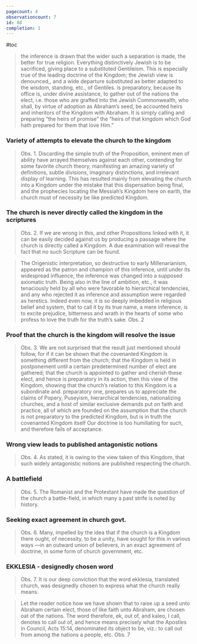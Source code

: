 ```yaml
---
pagecount: 4
observationcount: 7
id: 88
completion: 1
---
```

#toc

>the inference is drawn that the wider such a separation is made, the better for true religion. Everything distinctively Jewish is to be sacrificed, giving place to a substituted Gentileism. This is especially true of the leading doctrine of the Kingdom; the Jewish view is denounced,, and a wide departure substituted as better adapted to the wisdom, standing, etc., of Gentiles. is preparatory, because its office is, under divine assistance, to gather out of the nations the elect, i.e. those who are grafted into the Jewish Commonwealth, who shall, by virtue of adoption as Abraham’s seed, be accounted heirs and inheritors of the Kingdom with Abraham. It is simply calling and preparing “the heirs of promise” the “heirs of that kingdom which God hath prepared for them that love Him.”
### Variety of attempts to elevate the church to the kingdom
>Obs. 1. Discarding the simple truth of the Proposition, eminent men of ability have arrayed themselves against each other, contending for some favorite church theory, manifesting an amazing variety of definitions, subtle divisions, imaginary distinctions, and irrelevant display of learning. This has resulted mainly from elevating the church into a Kingdom under the mistake that this dispensation being final, and the prophecies locating the Messiah’s Kingdom here on earth, the church must of necessity be like predicted Kingdom.
### The church is never directly called the kingdom in the scriptures
>Obs. 2. If we are wrong in this, and other Propositions linked with it, it can be easily decided against us by producing a passage where the church is directly called a Kingdom. A due examination will reveal the fact that no such Scripture can be found.

>The Origenistic interpretation, so destructive to early Millenarianism, appeared as the patron and champion of this inference, until under its widespread influence, the inference was changed into a supposed axiomatic truth. Being also in the line of ambition, etc., it was tenaciously held by all who were favorable to hierarchical tendencies, and any who rejected it as inference and assumption were regarded as heretics. Indeed even now, it is so deeply imbedded in religious belief and system, that to call it by its true name, a mere inference, is to excite prejudice, bitterness and wrath in the hearts of some who profess to love the truth for the truth’s sake.
>Obs. 2
### Proof that the church is the kingdom will resolve the issue
>Obs. 3. We are not surprised that the result just mentioned should follow, for if it can be shown that the covenanted Kingdom is something different from the church; that the Kingdom is held in postponement until a certain predetermined number of elect are gathered; that the church is appointed to gather and cherish these elect, and hence is preparatory in its action, then this view of the Kingdom, showing that the church’s relation to this Kingdom is a subordinate and. preparatory one, prepares us to appreciate the claims of Popery, Puseyism, hierarchical tendencies, nationalizing churches, and a host of similar exclusive demands put on faith and practice, all of which are founded on the assumption that the church is not preparatory to the predicted Kingdom, but is in truth the covenanted Kingdom itself Our doctrine is too humiliating for such, and therefore fails of acceptance.

### Wrong view leads to published antagonistic notions
>Obs. 4. As stated, it is owing to the view taken of this Kingdom, that such widely antagonistic notions are published respecting the church.
### A battlefield
>Obs. 5. The Romanist and the Protestant have made the question of the church a battle-field, in which many a past strife is noted by history.
### Seeking exact agreement in church govt.
>Obs. 6. Many, impelled by the idea that if the church is a Kingdom there ought, of necessity, to be a unity, have sought for this in various ways —in an outward union of believers, in an exact agreement of doctrine, in some form of church government, etc.
### EKKLESIA - designedly chosen word
>Obs. 7. It is our deep conviction that the word ekklesia, translated church, was designedly chosen to express what the church really means.

>Let the reader notice how we have shown that to raise up a seed unto Abraham certain elect, those of like faith unto Abraham, are chosen oat of the nations. The word therefore, ek, out of, and kaleo, I call, denotes to call out of, and hence means precisely what the Apostles in Council, Acts 15:14, denominated its object to be, viz.: to call out from among the nations a people, etc.
>Obs. 7